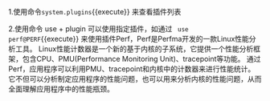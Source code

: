 
1.使用命令`system.plugins`{{execute}} 来查看插件列表

2.使用命令 use + plugin 可以使用指定插件，如通过 ` use perf@PERF`{{execute}} 来使用插件Perf，Perf是Perfma开发的一款Linux性能分析工具。
Linux性能计数器是一个新的基于内核的子系统，它提供一个性能分析框架，包含CPU、PMU(Performance Monitoring Unit)、tracepoint等功能。
通过Perf，应用程序可以利用PMU、tracepoint和内核中的计数器来进行性能统计。它不但可以分析制定应用程序的性能问题，也可以用来分析内核的性能问题，从而全面理解应用程序中的性能瓶颈。